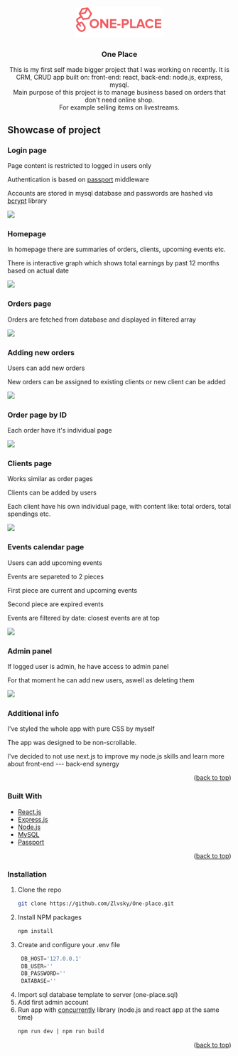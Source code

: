 <div id="top"></div>


<!-- PROJECT LOGO -->
<br />
<div align="center">
  <a href="https://github.com/Zlvsky/One-place">
    <img src="readmeimages/logo.png" alt="Logo" width="200" height="70">
  </a>

<h3 align="center">One Place</h3>

  <p align="center">
    This is my first self made bigger project that I was working on recently. It is CRM, CRUD app built on: front-end: react, back-end: node.js, express, mysql.
    <br />
    Main purpose of this project is to manage business based on orders that don't need online shop.
    <br />
    For example selling items on livestreams.
    <br />
  </p>
</div>


<!-- ABOUT THE PROJECT -->
## Showcase of project

<h3>Login page</h3>
<p>Page content is restricted to logged in users only</p>
<p>Authentication is based on <a href="https://www.npmjs.com/package/passport">passport</a> middleware</p>
<p>Accounts are stored in mysql database and passwords are hashed via <a href="https://www.npmjs.com/package/bcrypt">bcrypt</a> library </p>
<img src="https://user-images.githubusercontent.com/45123514/162189773-c7c035d7-b52d-4654-bb1a-cdda27cc58ea.gif" />
<br/>

<h3>Homepage</h3>
<p>In homepage there are summaries of orders, clients, upcoming events etc.</p>
<p>There is interactive graph which shows total earnings by past 12 months based on actual date</p>
<img src="https://user-images.githubusercontent.com/45123514/162190382-338c0dc7-639b-45cf-9342-b4b6f423875e.gif" />

<h3>Orders page</h3>
<p>Orders are fetched from database and displayed in filtered array</p>
<img src="https://user-images.githubusercontent.com/45123514/162190759-58e73ba7-0e1c-4afe-b92a-5097d9ebdc0b.gif" />

<h3>Adding new orders</h3>
<p>Users can add new orders</p>
<p>New orders can be assigned to existing clients or new client can be added</p>
<img src="https://user-images.githubusercontent.com/45123514/162191057-c07a7d83-ff92-4de5-b50e-27daf49ad01d.gif" />

<h3>Order page by ID</h3>
<p>Each order have it's individual page</p>
<img src="https://user-images.githubusercontent.com/45123514/162191105-b0fa7a0c-4001-4ce2-93d8-dd1db044eb0e.gif" />

<h3>Clients page</h3>
<p>Works similar as order pages</p>
<p>Clients can be added by users</p>
<p>Each client have his own individual page, with content like: total orders, total spendings etc.</p>
<img src="https://user-images.githubusercontent.com/45123514/162191602-9e22fe4a-580a-40d8-ac5d-e2b3e3a899c5.gif" />

<h3>Events calendar page</h3>
<p>Users can add upcoming events</p>
<p>Events are separeted to 2 pieces</p>
<p>First piece are current and upcoming events</p>
<p>Second piece are expired events</p>
<p>Events are filtered by date: closest events are at top</p>
<img src="https://user-images.githubusercontent.com/45123514/162192249-74d12978-c011-44e9-97a9-5e17fc422ab4.gif" />

<h3>Admin panel</h3>
<p>If logged user is admin, he have access to admin panel</p>
<p>For that moment he can add new users, aswell as deleting them</p>
<img src="https://user-images.githubusercontent.com/45123514/162192533-ab2e025f-99ea-4fec-a42e-45d1bbb00b4a.gif" />

<h3>Additional info</h3>
<p>I've styled the whole app with pure CSS by myself</p>
<p>The app was designed to be non-scrollable.</p>
<p>I've decided to not use next.js to improve my node.js skills and learn more about front-end --- back-end synergy</p>


<p align="right">(<a href="#top">back to top</a>)</p>

### Built With

* [React.js](https://reactjs.org/)
* [Express.js](https://expressjs.com/)
* [Node.js](https://nodejs.org/en/)
* [MySQL](https://www.mysql.com/)
* [Passport](https://www.npmjs.com/package/passport)

<p align="right">(<a href="#top">back to top</a>)</p>



<!-- GETTING STARTED -->
### Installation

1. Clone the repo
   ```sh
   git clone https://github.com/Zlvsky/One-place.git
   ```
2. Install NPM packages
   ```sh
   npm install
   ```
3. Create and configure your .env file
   ```js
    DB_HOST='127.0.0.1'
    DB_USER=''
    DB_PASSWORD=''
    DATABASE=''
   ```
4. Import sql database template to server (one-place.sql)
5. Add first admin account
6. Run app with <a href="https://www.npmjs.com/package/concurrently">concurrently</a> library (node.js and react app at the same time)
   ```sh
   npm run dev | npm run build
   ```
<p align="right">(<a href="#top">back to top</a>)</p>

